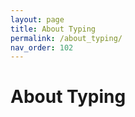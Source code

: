 ```yaml
---
layout: page
title: About Typing
permalink: /about_typing/
nav_order: 102
---
```


<h1 style="font-weight: bold">About Typing</h1>

